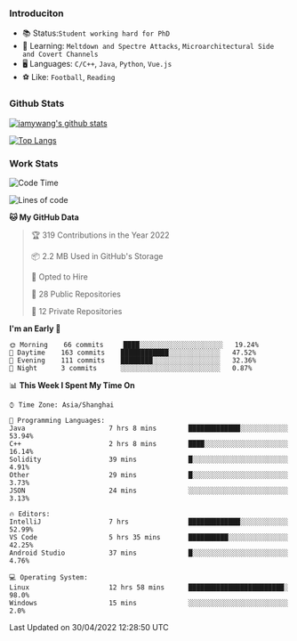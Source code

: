 ### Introduciton

- 📚 Status:`Student working hard for PhD`
- 🔎 Learning: `Meltdown and Spectre Attacks`, `Microarchitectural Side and Covert Channels`
- 🖥️ Languages: `C/C++`, `Java`, `Python`, `Vue.js`
- ⚽ Like: `Football`, `Reading`

### Github Stats

[![iamywang's github stats](https://github-readme-stats.vercel.app/api?username=iamywang&count_private=true&show_icons=true)]()

[![Top Langs](https://github-readme-stats.vercel.app/api/top-langs/?username=iamywang&layout=compact)]()

### Work Stats

<!--START_SECTION:waka-->
![Code Time](http://img.shields.io/badge/Code%20Time-292%20hrs%2028%20mins-blue)

![Lines of code](https://img.shields.io/badge/From%20Hello%20World%20I%27ve%20Written--49%20Thousand%20lines%20of%20code-blue)

**🐱 My GitHub Data** 

> 🏆 319 Contributions in the Year 2022
 > 
> 📦 2.2 MB Used in GitHub's Storage 
 > 
> 💼 Opted to Hire
 > 
> 📜 28 Public Repositories 
 > 
> 🔑 12 Private Repositories  
 > 
**I'm an Early 🐤** 

```text
🌞 Morning    66 commits     ████░░░░░░░░░░░░░░░░░░░░░   19.24% 
🌆 Daytime    163 commits    ████████████░░░░░░░░░░░░░   47.52% 
🌃 Evening    111 commits    ████████░░░░░░░░░░░░░░░░░   32.36% 
🌙 Night      3 commits      ░░░░░░░░░░░░░░░░░░░░░░░░░   0.87%

```


📊 **This Week I Spent My Time On** 

```text
⌚︎ Time Zone: Asia/Shanghai

💬 Programming Languages: 
Java                     7 hrs 8 mins        █████████████░░░░░░░░░░░░   53.94% 
C++                      2 hrs 8 mins        ████░░░░░░░░░░░░░░░░░░░░░   16.14% 
Solidity                 39 mins             █░░░░░░░░░░░░░░░░░░░░░░░░   4.91% 
Other                    29 mins             █░░░░░░░░░░░░░░░░░░░░░░░░   3.73% 
JSON                     24 mins             ░░░░░░░░░░░░░░░░░░░░░░░░░   3.13%

🔥 Editors: 
IntelliJ                 7 hrs               █████████████░░░░░░░░░░░░   52.99% 
VS Code                  5 hrs 35 mins       ██████████░░░░░░░░░░░░░░░   42.25% 
Android Studio           37 mins             █░░░░░░░░░░░░░░░░░░░░░░░░   4.76%

💻 Operating System: 
Linux                    12 hrs 58 mins      ████████████████████████░   98.0% 
Windows                  15 mins             ░░░░░░░░░░░░░░░░░░░░░░░░░   2.0%

```


 Last Updated on 30/04/2022 12:28:50 UTC
<!--END_SECTION:waka-->
